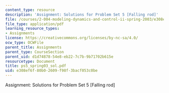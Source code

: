 ```yaml
---
content_type: resource
description: 'Assignment: Solutions for Problem Set 5 [Falling rod]'
file: /courses/2-004-modeling-dynamics-and-control-ii-spring-2003/e308ef6f80b02609f98f3bacf053c0be_ps5_spring03_sol.pdf
file_type: application/pdf
learning_resource_types:
- Assignments
license: https://creativecommons.org/licenses/by-nc-sa/4.0/
ocw_type: OCWFile
parent_title: Assignments
parent_type: CourseSection
parent_uid: d1d74878-54e8-eb22-7c7b-9b71702b615e
resourcetype: Document
title: ps5_spring03_sol.pdf
uid: e308ef6f-80b0-2609-f98f-3bacf053c0be
---
```

Assignment: Solutions for Problem Set 5 [Falling rod]